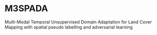 # M3SPADA
Multi-Modal Temporal Unsupervised Domain Adaptation for Land Cover Mapping with spatial pseudo labelling and adversarial learning
